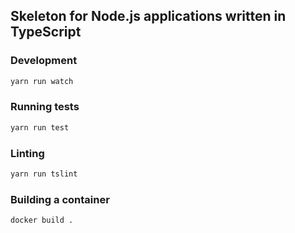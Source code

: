 ## Skeleton for Node.js applications written in TypeScript

### Development

```bash
yarn run watch
```

### Running tests

```bash
yarn run test
```

### Linting

```bash
yarn run tslint
```

### Building a container

```bash
docker build .
```
